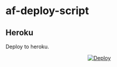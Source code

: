 # af-deploy-script

<!-- ## Railway

[![Deploy on Railway](https://railway.app/button.svg)](https://railway.app/new/template?template=)
<br> -->

## Heroku

Deploy to heroku.
<p align="center">
<a href="https://heroku.com/deploy?template=https://github.com/thilak200318/af-deploy-script/edit/main/README.md">
  <img src="https://www.herokucdn.com/deploy/button.svg" alt="Deploy">
</a>
</p>

